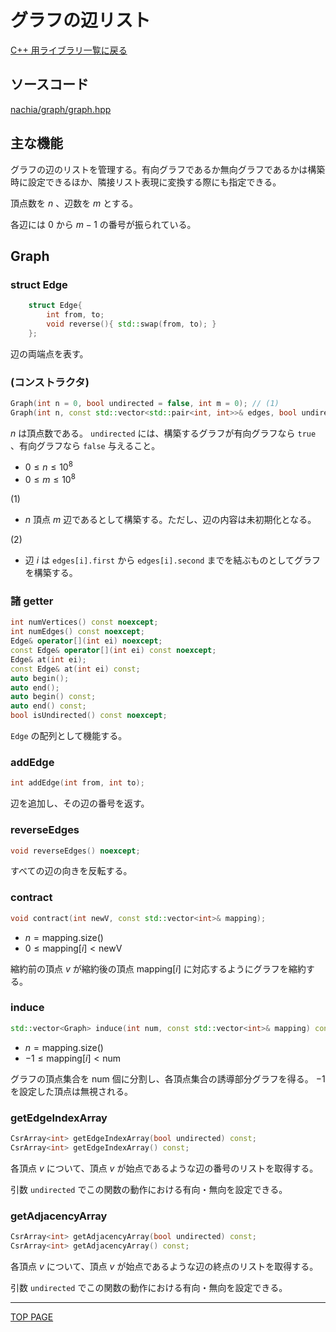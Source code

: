 # グラフの辺リスト

[C++ 用ライブラリ一覧に戻る](../index.md)

## ソースコード

[nachia/graph/graph.hpp](https://github.com/NachiaVivias/cp-library/blob/main/Cpp/Include/nachia/graph/graph.hpp)

## 主な機能

グラフの辺のリストを管理する。有向グラフであるか無向グラフであるかは構築時に設定できるほか、隣接リスト表現に変換する際にも指定できる。

頂点数を $n$ 、辺数を $m$ とする。

各辺には $0$ から $m-1$ の番号が振られている。

## Graph

### struct Edge

```c++
    struct Edge{
        int from, to;
        void reverse(){ std::swap(from, to); }
    };
```

辺の両端点を表す。

### (コンストラクタ)

```c++
Graph(int n = 0, bool undirected = false, int m = 0); // (1)
Graph(int n, const std::vector<std::pair<int, int>>& edges, bool undirected = false); // (2)
```

$n$ は頂点数である。 `undirected` には、構築するグラフが有向グラフなら `true` 、有向グラフなら `false` 与えること。

- $0 \leq n \leq 10^8$
- $0 \leq m \leq 10^8$

(1)

- $n$ 頂点 $m$ 辺であるとして構築する。ただし、辺の内容は未初期化となる。

(2)

- 辺 $i$ は `edges[i].first` から `edges[i].second` までを結ぶものとしてグラフを構築する。

### 諸 getter

```c++
int numVertices() const noexcept;
int numEdges() const noexcept;
Edge& operator[](int ei) noexcept;
const Edge& operator[](int ei) const noexcept;
Edge& at(int ei);
const Edge& at(int ei) const;
auto begin();
auto end();
auto begin() const;
auto end() const;
bool isUndirected() const noexcept;
```

`Edge` の配列として機能する。

### addEdge

```c++
int addEdge(int from, int to);
```

辺を追加し、その辺の番号を返す。

### reverseEdges

```c++
void reverseEdges() noexcept;
```

すべての辺の向きを反転する。

### contract

```c++
void contract(int newV, const std::vector<int>& mapping);
```

- $n=\text{mapping.size()}$
- $0\leq\text{mapping}[i]\lt \text{newV}$

縮約前の頂点 $v$ が縮約後の頂点 $\text{mapping}[i]$ に対応するようにグラフを縮約する。

### induce

```c++
std::vector<Graph> induce(int num, const std::vector<int>& mapping) const;
```

- $n=\text{mapping.size()}$
- $-1\leq\text{mapping}[i]\lt \text{num}$

グラフの頂点集合を $\text{num}$ 個に分割し、各頂点集合の誘導部分グラフを得る。 $-1$ を設定した頂点は無視される。

### getEdgeIndexArray

```c++
CsrArray<int> getEdgeIndexArray(bool undirected) const;
CsrArray<int> getEdgeIndexArray() const;
```

各頂点 $v$ について、頂点 $v$ が始点であるような辺の番号のリストを取得する。

引数 `undirected` でこの関数の動作における有向・無向を設定できる。

### getAdjacencyArray

```c++
CsrArray<int> getAdjacencyArray(bool undirected) const;
CsrArray<int> getAdjacencyArray() const;
```

各頂点 $v$ について、頂点 $v$ が始点であるような辺の終点のリストを取得する。

引数 `undirected` でこの関数の動作における有向・無向を設定できる。

---

[TOP PAGE](https://nachiavivias.github.io/cp-library/)


<script type="text/x-mathjax-config">MathJax.Hub.Config({tex2jax:{inlineMath:[['\$','\$']],processEscapes:true},CommonHTML: {matchFontHeight:false}});</script>
<script type="text/javascript" async src="https://cdnjs.cloudflare.com/ajax/libs/mathjax/2.7.1/MathJax.js?config=TeX-MML-AM_CHTML"></script>
